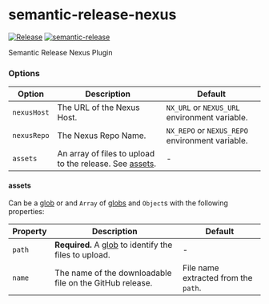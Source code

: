 # semantic-release-nexus

[![Release](https://github.com/collin-miller/semanic-release-nexus/actions/workflows/publish.yaml/badge.svg)](https://github.com/collin-miller/semanic-release-nexus/actions/workflows/publish.yaml) [![semantic-release](https://img.shields.io/badge/semantic-release-e10079.svg?logo=semantic-release)](https://github.com/semantic-release/semantic-release)

Semantic Release Nexus Plugin

### Options

| Option      | Description                                                        | Default                                         |
| ----------- | ------------------------------------------------------------------ | ----------------------------------------------- |
| `nexusHost` | The URL of the Nexus Host.                                         | `NX_URL` or `NEXUS_URL` environment variable.   |
| `nexusRepo` | The Nexus Repo Name.                                               | `NX_REPO` or `NEXUS_REPO` environment variable. |
| `assets`    | An array of files to upload to the release. See [assets](#assets). | -                                               |

#### assets

Can be a [glob](https://github.com/isaacs/node-glob#glob-primer) or and `Array` of
[globs](https://github.com/isaacs/node-glob#glob-primer) and `Object`s with the following properties:

| Property | Description                                                                                              | Default                              |
| -------- | -------------------------------------------------------------------------------------------------------- | ------------------------------------ |
| `path`   | **Required.** A [glob](https://github.com/isaacs/node-glob#glob-primer) to identify the files to upload. | -                                    |
| `name`   | The name of the downloadable file on the GitHub release.                                                 | File name extracted from the `path`. |

